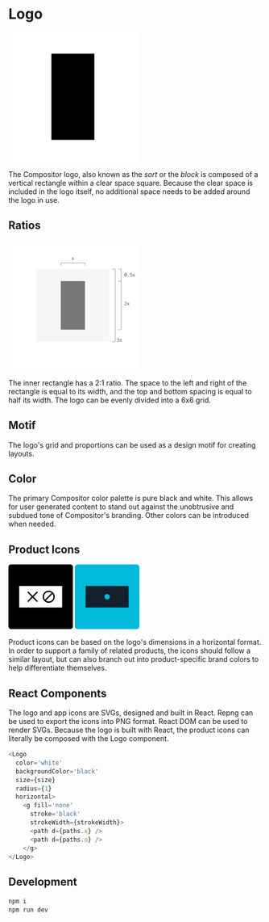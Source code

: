 
# Logo

<img src='dist/compositor.png' width='256' height='256' />

The Compositor logo, also known as the *sort* or the *block* is composed of a vertical rectangle within a clear space square.
Because the clear space is included in the logo itself, no additional space needs to be added around the logo in use.

## Ratios

<img src='dist/logo-grid.png' width='256' height='256' />

The inner rectangle has a 2:1 ratio.
The space to the left and right of the rectangle is equal to its width, and the top and bottom spacing is equal to half its width.
The logo can be evenly divided into a 6x6 grid.

## Motif

The logo's grid and proportions can be used as a design motif for creating layouts.

## Color

The primary Compositor color palette is pure black and white.
This allows for user generated content to stand out against the unobtrusive and subdued tone of Compositor's branding.
Other colors can be introduced when needed.

## Product Icons

<img src='dist/zero.png' width='128' height='128' />
<img src='dist/breakpoint.png' width='128' height='128' />

Product icons can be based on the logo's dimensions in a horizontal format.
In order to support a family of related products, the icons should follow a similar layout,
but can also branch out into product-specific brand colors to help differentiate themselves.

## React Components

The logo and app icons are SVGs, designed and built in React.
Repng can be used to export the icons into PNG format.
React DOM can be used to render SVGs.
Because the logo is built with React, the product icons can literally be composed with the Logo component.

```js
<Logo
  color='white'
  backgroundColor='black'
  size={size}
  radius={1}
  horizontal>
    <g fill='none'
      stroke='black'
      strokeWidth={strokeWidth}>
      <path d={paths.x} />
      <path d={paths.o} />
    </g>
</Logo>
```

## Development

```sh
npm i
npm run dev
```

